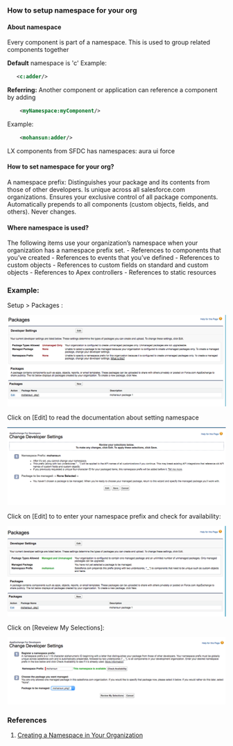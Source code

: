 ### How to setup namespace for your org


#### About namespace

Every component is part of a namespace.
This is used to group related components together


**Default** namespace is 'c'
Example:
```xml
   <c:adder/>
```

**Referring:**
Another component or application can reference a component
by adding
```xml  
    <myNamespace:myComponent/>
```
Example:
```xml
    <mohansun:adder/>
```

LX components from SFDC has namespaces:
 aura
 ui
 force

#### How to set namespace for your org?

A namespace prefix:
    Distinguishes your package and its contents from those of other developers.
    Is unique across all salesforce.com organizations.
    Ensures your exclusive control of all package components.
    Automatically prepends to all components (custom objects, fields, and others).
    Never changes.

#### Where namespace is used?
The following items use your organization’s namespace when your organization has a namespace prefix set.
    - References to components that you’ve created
    - References to events that you’ve defined
    - References to custom objects
    - References to custom fields on standard and custom objects
    - References to Apex controllers
    - References to static resources



### Example:
Setup > Packages :

![Setup > Packages ](../img/namespace/namespace-1.png)

Click on [Edit] to read the documentation about setting namespace


![Setup > Packages ](../img/namespace/namespace-3.png)

Click on [Edit] to to enter your namespace prefix and check for availability:

![Setup > Packages ](../img/namespace/namespace-5.png)

 Click on [Reveiew My Selections]:

![Setup > Packages ](../img/namespace/namespace-4.png)

### References

1. [Creating a Namespace in Your Organization ](https://developer.salesforce.com/docs/atlas.en-us.lightning.meta/lightning/namespaces_creating.htm)
